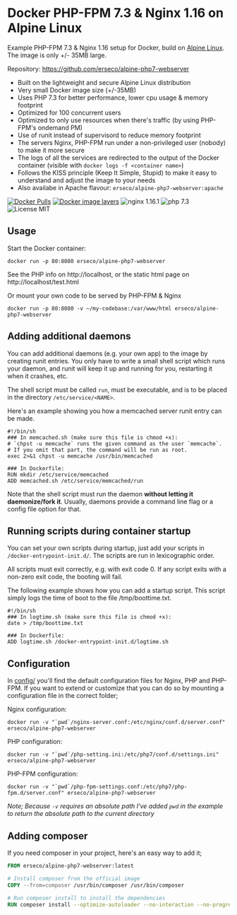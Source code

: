 # Docker PHP-FPM 7.3 & Nginx 1.16 on Alpine Linux
Example PHP-FPM 7.3 & Nginx 1.16 setup for Docker, build on [Alpine Linux](http://www.alpinelinux.org/).
The image is only +/- 35MB large.

Repository: https://github.com/erseco/alpine-php7-webserver


* Built on the lightweight and secure Alpine Linux distribution
* Very small Docker image size (+/-35MB)
* Uses PHP 7.3 for better performance, lower cpu usage & memory footprint
* Optimized for 100 concurrent users
* Optimized to only use resources when there's traffic (by using PHP-FPM's ondemand PM)
* Use of runit instead of supervisord to reduce memory footprint
* The servers Nginx, PHP-FPM run under a non-privileged user (nobody) to make it more secure
* The logs of all the services are redirected to the output of the Docker container (visible with `docker logs -f <container name>`)
* Follows the KISS principle (Keep It Simple, Stupid) to make it easy to understand and adjust the image to your needs
* Also availabe in Apache flavour: `erseco/alpine-php7-webserver:apache`

[![Docker Pulls](https://img.shields.io/docker/pulls/erseco/alpine-php7-webserver.svg)](https://hub.docker.com/r/erseco/alpine-php7-webserver/)
[![Docker image layers](https://images.microbadger.com/badges/image/erseco/alpine-php7-webserver.svg)](https://microbadger.com/images/erseco/alpine-php7-webserver)
![nginx 1.16.1](https://img.shields.io/badge/nginx-1.16-brightgreen.svg)
![php 7.3](https://img.shields.io/badge/php-7.3-brightgreen.svg)
![License MIT](https://img.shields.io/badge/license-MIT-blue.svg)

## Usage

Start the Docker container:

    docker run -p 80:8080 erseco/alpine-php7-webserver

See the PHP info on http://localhost, or the static html page on http://localhost/test.html

Or mount your own code to be served by PHP-FPM & Nginx

    docker run -p 80:8080 -v ~/my-codebase:/var/www/html erseco/alpine-php7-webserver


## Adding additional daemons
You can add additional daemons (e.g. your own app) to the image by creating runit entries. You only have to write a small shell script which runs your daemon, and runit will keep it up and running for you, restarting it when it crashes, etc.

The shell script must be called `run`, must be executable, and is to be placed in the directory `/etc/service/<NAME>`.

Here's an example showing you how a memcached server runit entry can be made.

    #!/bin/sh
    ### In memcached.sh (make sure this file is chmod +x):
    # `chpst -u memcache` runs the given command as the user `memcache`.
    # If you omit that part, the command will be run as root.
    exec 2>&1 chpst -u memcache /usr/bin/memcached

    ### In Dockerfile:
    RUN mkdir /etc/service/memcached
    ADD memcached.sh /etc/service/memcached/run

Note that the shell script must run the daemon **without letting it daemonize/fork it**. Usually, daemons provide a command line flag or a config file option for that.


## Running scripts during container startup
You can set your own scripts during startup, just add your scripts in `/docker-entrypoint-init.d/`. The scripts are run in lexicographic order.

All scripts must exit correctly, e.g. with exit code 0. If any script exits with a non-zero exit code, the booting will fail.

The following example shows how you can add a startup script. This script simply logs the time of boot to the file /tmp/boottime.txt.

    #!/bin/sh
    ### In logtime.sh (make sure this file is chmod +x):
    date > /tmp/boottime.txt

    ### In Dockerfile:
    ADD logtime.sh /docker-entrypoint-init.d/logtime.sh


## Configuration
In [config/](config/) you'll find the default configuration files for Nginx, PHP and PHP-FPM.
If you want to extend or customize that you can do so by mounting a configuration file in the correct folder;

Nginx configuration:

    docker run -v "`pwd`/nginx-server.conf:/etc/nginx/conf.d/server.conf" erseco/alpine-php7-webserver

PHP configuration:

    docker run -v "`pwd`/php-setting.ini:/etc/php7/conf.d/settings.ini" erseco/alpine-php7-webserver

PHP-FPM configuration:

    docker run -v "`pwd`/php-fpm-settings.conf:/etc/php7/php-fpm.d/server.conf" erseco/alpine-php7-webserver

_Note; Because `-v` requires an absolute path I've added `pwd` in the example to return the absolute path to the current directory_


## Adding composer

If you need composer in your project, here's an easy way to add it;

```dockerfile
FROM erseco/alpine-php7-webserver:latest

# Install composer from the official image
COPY --from=composer /usr/bin/composer /usr/bin/composer

# Run composer install to install the dependencies
RUN composer install --optimize-autoloader --no-interaction --no-progress
```

